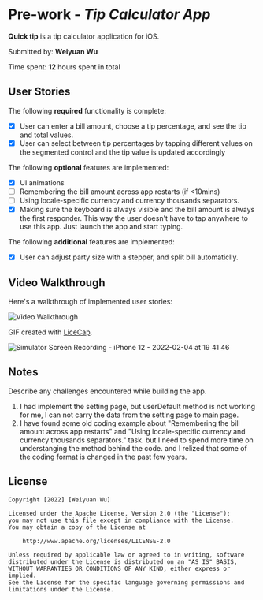 # Pre-work - *Tip Calculator App*

**Quick tip** is a tip calculator application for iOS.

Submitted by: **Weiyuan Wu**

Time spent: **12** hours spent in total

## User Stories

The following **required** functionality is complete:

* [X] User can enter a bill amount, choose a tip percentage, and see the tip and total values.
* [X] User can select between tip percentages by tapping different values on the segmented control and the tip value is updated accordingly

The following **optional** features are implemented:

* [X] UI animations
* [ ] Remembering the bill amount across app restarts (if <10mins)
* [ ] Using locale-specific currency and currency thousands separators.
* [X] Making sure the keyboard is always visible and the bill amount is always the first responder. This way the user doesn't have to tap anywhere to use this app. Just launch the app and start typing.

The following **additional** features are implemented:

- [X] User can adjust party size with a stepper, and split bill automaticlly.

## Video Walkthrough

Here's a walkthrough of implemented user stories:

<img src='http://i.imgur.com/link/to/your/gif/file.gif' title='Video Walkthrough' width='' alt='Video Walkthrough' />

GIF created with [LiceCap](http://www.cockos.com/licecap/).


![Simulator Screen Recording - iPhone 12 - 2022-02-04 at 19 41 46](https://user-images.githubusercontent.com/66765006/152621259-5ef9bde5-5f53-43b5-ab02-b83997578cdd.gif)


## Notes

Describe any challenges encountered while building the app.
1. I had implement the setting page, but userDefault method is not working for me, I can not carry the data from the setting page to main page.
2. I have found some old coding example about "Remembering the bill amount across app restarts" and "Using locale-specific currency and currency thousands separators." task. but I need to spend more time on understanging the method behind the code. and I relized that some of the coding format is changed in the past few years.

## License

    Copyright [2022] [Weiyuan Wu]

    Licensed under the Apache License, Version 2.0 (the "License");
    you may not use this file except in compliance with the License.
    You may obtain a copy of the License at

        http://www.apache.org/licenses/LICENSE-2.0

    Unless required by applicable law or agreed to in writing, software
    distributed under the License is distributed on an "AS IS" BASIS,
    WITHOUT WARRANTIES OR CONDITIONS OF ANY KIND, either express or implied.
    See the License for the specific language governing permissions and
    limitations under the License.
